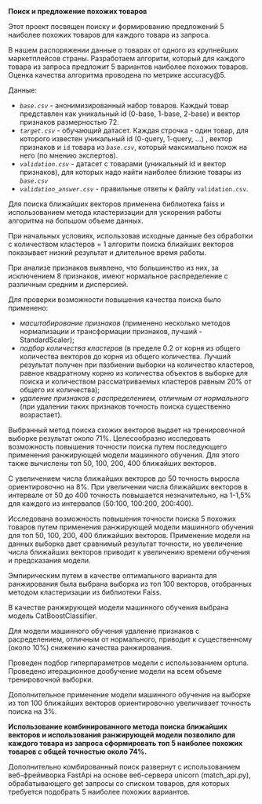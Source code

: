 **Поиск и предложение похожих товаров**

Этот проект посвящен поиску и формированию предложений 5 наиболее похожих товаров для каждого товара из запроса.

В нашем распоряжении данные о товарах от одного из крупнейших маркетплейсов страны. Разработаем алгоритм, который для каждого товара из запроса предложит 5 вариантов наиболее похожих товаров. Оценка качества алгоритма проводена по метрике accuracy@5.

Данные:

- *`base.csv`* - анонимизированный набор товаров. Каждый товар представлен как уникальный id (0-base, 1-base, 2-base) и вектор признаков размерностью 72.
- *`target.csv`* - обучающий датасет. Каждая строчка - один товар, для которого известен уникальный id (0-query, 1-query, …) , вектор признаков и `id` товара из *`base.csv`*, который максимально похож на него (по мнению экспертов).
- *`validation.csv`* - датасет с товарами (уникальный id и вектор признаков), для которых надо найти наиболее близкие товары из *`base.csv`*
- *`validation_answer.csv`* - правильные ответы к файлу `validation.csv`.

Для поиска ближайших векторов применена библиотека faiss и использованием метода кластеризации для ускорения работы алгоритма на большом объеме данных.

При начальных условиях, использовав исходные данные без обработки с количеством кластеров = 1 алгоритм поиска блиайших векторов показывает низкий результат и длительное время работы.

При анализе признаков выявлено, что большинство из них, за исключением 8 признаков, имеют нормальное распределение с различным средним и дисперсией.

Для проверки возможности повышения качества поиска было применено:
* *масштабирование признаков* (применено несколько методов нормализации и трансформации признаков, лучший - StandardScaler);
* *подбор количества кластеров* (в пределе 0.2 от корня из общего количества векторов до корня из общего количества. Лучший результат получен при пазбиении выборки на количество кластеров, равное квадратному корню из количества объектов в выборке для поиска и количеством рассматриваемых кластеров равным 20% от общего их количества);
* *удаление признаков с распределением, отличным от нормального* (при удалении таких признаков точность поиска существенно возрастает).

Выбранный метод поиска схожих векторов выдает на тренировочной выборке результат около 71%. 
Целесообразно исследовать возможность повышения точности поиска путем последующего применения ранжирующей модели машинного обучения. Для этого также вычислены топ 50, 100, 200, 400 ближайших векторов.

С увеличением числа ближайших векторов до 50 точность выросла ориентировочно на 8%. При увеличении числа ближайших векторов в интервале от 50 до 400 точность повышается незначительно, на 1-1,5% для каждого из интервалов (50:100, 100:200, 200:400).  

Исследована возможность повышения точности поиска 5 похожих товаров путем применения ранжирующей модели машинного обучения для топ 50, 100, 200, 400 ближайших векторов. Применение модели на данных выборка дает сравнимый результат точности, но увеличение числа ближайших векторов приводит к увеличению времени обучения и предсказания модели. 

Эмпирическим путем в качестве оптимального варианта для ранжирования была выбрана выборка из топ 100 векторов, отобранных методом кластеризации из библиотеки Faiss.    

В качестве ранжирующей модели машинного обучения выбрана модель CatBoostClassifier. 

Для модели машинного обучения удаление признаков с расределением, отличным от нормального, приводит к существенному (около 10%) снижению качества ранжирования.  

Проведен подбор гиперпараметров модели с использованием optuna. Проведено итерационное дообучение модели на всем объеме тренировочной выборки.  

Дополнительное применение модели машинного обучения на выборке из топ 100 ближайших векторов ориентировочно увеличивает точность поиска на 3%. 

**Использование комбинированного метода поиска ближайших векторов и использования ранжирующей модели позволило для каждого товара из запроса сформировать топ 5 наиболее похожих товаров с общей точностью около 74%.** 

Дополнительно комбированный поиск развернут с использованием веб-фреймворка FastApi на основе веб-сервера unicorn (match_api.py), обрабатывающего get запросы со списком товаров, для которых требуется подобрать 5 наиболее похожих вариантов.  
